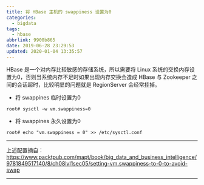 ```yaml
---
title: 将 HBase 主机的 swappiness 设置为0
categories:
  - bigdata
tags:
  - hbase
abbrlink: 9900b865
date: 2019-06-28 23:29:53
updated: 2020-01-04 13:35:57
---
```


HBase 是一个对内存比较敏感的存储系统，所以需要将 Linux 系统的交换内存设置为0，否则当系统内存不足时如果出现内存交换会造成 HBase 与 Zookeeper 之间的会话超时，比较明显的问题就是 RegionServer 会经常挂掉。

<!--more-->

*   将 swappines 临时设置为0

```
root# sysctl -w vm.swappiness=0
```

*   将 swappines 永久设置为0

```
root# echo "vm.swappiness = 0" >> /etc/sysctl.conf
```

* * *

上述配置摘自：https://www.packtpub.com/mapt/book/big_data_and_business_intelligence/9781849517140/8/ch08lvl1sec05/setting-vm.swappiness-to-0-to-avoid-swap

* * *